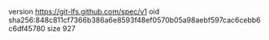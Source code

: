 version https://git-lfs.github.com/spec/v1
oid sha256:848c811cf7366b386a6e8593f48ef0570b05a98aebf597cac6cebb6c6df45780
size 927
